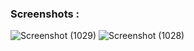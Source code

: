 ### Screenshots : 
![Screenshot (1029)](https://github.com/user-attachments/assets/05e6b879-5296-4288-a65a-8d9ebe344613)
![Screenshot (1028)](https://github.com/user-attachments/assets/ce7bfa6d-b5bd-40f5-b16c-a46ce2143321)
